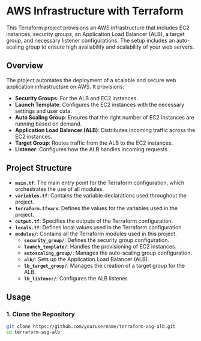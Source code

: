 # AWS Infrastructure with Terraform

This Terraform project provisions an AWS infrastructure that includes EC2 instances, security groups, an Application Load Balancer (ALB), a target group, and necessary listener configurations. The setup includes an auto-scaling group to ensure high availability and scalability of your web servers.

## Overview

The project automates the deployment of a scalable and secure web application infrastructure on AWS. It provisions:

- **Security Groups**: For the ALB and EC2 instances.
- **Launch Template**: Configures the EC2 instances with the necessary settings and user data.
- **Auto Scaling Group**: Ensures that the right number of EC2 instances are running based on demand.
- **Application Load Balancer (ALB)**: Distributes incoming traffic across the EC2 instances.
- **Target Group**: Routes traffic from the ALB to the EC2 instances.
- **Listener**: Configures how the ALB handles incoming requests.

## Project Structure

- **`main.tf`**: The main entry point for the Terraform configuration, which orchestrates the use of all modules.
- **`variables.tf`**: Contains the variable declarations used throughout the project.
- **`terraform.tfvars`**: Defines the values for the variables used in the project.
- **`output.tf`**: Specifies the outputs of the Terraform configuration.
- **`locals.tf`**: Defines local values used in the Terraform configuration.
- **`modules/`**: Contains all the Terraform modules used in this project.
  - **`security_group/`**: Defines the security group configuration.
  - **`launch_template/`**: Handles the provisioning of EC2 instances.
  - **`autoscaling_group/`**: Manages the auto-scaling group configuration.
  - **`alb/`**: Sets up the Application Load Balancer (ALB).
  - **`lb_target_group/`**: Manages the creation of a target group for the ALB.
  - **`lb_listener/`**: Configures the ALB listener.

## Usage

### 1. Clone the Repository

```bash
git clone https://github.com/yourusername/terraform-asg-alb.git
cd terraform-asg-alb
